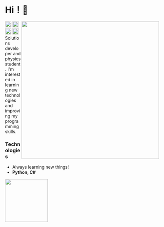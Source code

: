 <!-- Main Title -->
# Hi！🍄

<!-- Girl dancing GIF -->
<div>
  <a href="https://github.com/fernanda3lias">
  <img align='right' src='' width='450px'>
</div> 

<!-- Social media links -->
<div>
  <a href = "https://discord.gg/pAhsE5xz"><img height=20px; loading="lazy" src="https://img.shields.io/badge/-Discord-9146FF?style=for-the-badge&logo=discord&logoColor=white" target="_blank"></a> 
  <a href = "https://github.com/fernanda3lias"><img height=20px; loading="lazy" src="https://img.shields.io/badge/-GitHub-FF00CD?style=for-the-badge&logo=github&logoColor=white" target="_blank"></a>  
  <a href = "mailto:fernanda.eliasct@gmail.com"><img height=20px; loading="lazy" src="https://img.shields.io/badge/Gmail-D14836?style=for-the-badge&logo=gmail&logoColor=white" target="_blank"></a>
  <a href="https://www.linkedin.com/in/fernanda3lias/" target="_blank"><img height=20px; loading="lazy" src="https://img.shields.io/badge/-LinkedIn-00AEFF?style=for-the-badge&logo=linkedin&logoColor=white"     target="_blank"></a>   
</div>

<!-- About me-->
<div>
  Solutions developer and physics student. I'm interested in learning new technologies and improving my programming skills. 
</div>

<!-- Technologies -->
<div>
  <h3>Technologies</h3>
  <ul>
    <li>Always learning new things!</li>
    <li><b>Python, C#</b></li>
  </ul>
</div>

<!-- Language status -->
<div>
  <a href="https://github.com/fernanda3lias">
  <img loading="lazy" height="140em" src="https://github-readme-stats.vercel.app/api/top-langs/?username=fernanda3lias&layout=compact&langs_count=7&theme=dracula"/>
</div>

